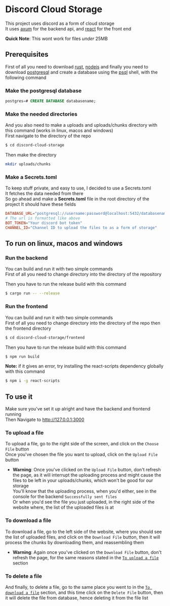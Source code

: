 # Discord Cloud Storage

This project uses discord as a form of cloud storage  
It uses [axum](https://crates.io/crates/axum) for the backend api, and [react](https://react.dev) for the front end

**Quick Note**: This wont work for files _under_ 25MB

## Prerequisites

First of all you need to download [rust](rust-lang.org/tools/install), [nodejs](https://nodejs.org/en/download) and finally you need to download [postgresql](https://www.postgresql.org/download/) and create a database using the [psql](https://www.postgresql.org/docs/current/app-psql.html#:~:text=psql%20is%20a%20terminal-based,or%20from%20command%20line%20arguments.) shell, with the following command

### Make the postgresql database

```sql
postgres=# CREATE DATABASE databasename;
```

### Make the needed directories

And you also need to make a uploads and uploads/chunks directory with this command (works in linux, macos and windows)  
First navigate to the directory of the repo

```sh
$ cd discord-cloud-storage
```

Then make the directory

```sh
mkdir uploads/chunks
```

### Make a Secrets.toml

To keep stuff private, and easy to use, I decided to use a Secrets.toml  
It fetches the data needed from there  
So go ahead and make a **Secrets.toml** file in the root directory of the project
It should have these fields

```toml
DATABASE_URL="postgresql://username:password@localhost:5432/databasename"
# The url is formatted like above
BOT_TOKEN="Your discord bot token"
CHANNEL_ID="Channel ID to upload the files to as a form of storage"
```

## To run on linux, macos and windows

### Run the backend

You can build and run it with two simple commands  
First of all you need to change directory into the directory of the repository

Then you have to run the release build with this command

```sh
$ cargo run -- --release
```

### Run the frontend

You can build and run it with two simple commands  
First of all you need to change directory into the directory of the repo then the frontend directory

```sh
$ cd discord-cloud-storage/frontend
```

Then you have to run the release build with this command

```sh
$ npm run build
```

**Note:** if it gives an error, try installing the react-scripts dependency globally with this command

```sh
$ npm i -g react-scripts
```

## To use it

Make sure you've set it up alright and have the backend and frontend running  
Then Navigate to http://127.0.0.1:3000

### To upload a file

To upload a file, go to the right side of the screen, and click on the `Choose File` button  
Once you've chosen the file you want to upload, click on the `Upload File` button

- **Warning**: Once you've clicked on the `Upload File` button, don't refresh the page, as it will interrupt the uploading process and might cause the files to be left in your uploads/chunks, which won't be good for our storage  
  You'll know that the uploading process, when you'd either, see in the console for the backend `Successfully sent files`  
  Or when you'd see the file you just uploaded, in the right side of the website where, the list of the uploaded files is at

### To download a file

To download a file, go to the left side of the website, where you should see the list of uploaded files, and click on the `Download File` button, then it will process the chunks by downloading them, and reassembling them

- **Warning**: Again once you've clicked on the `Download File` button, don't refresh the page, for the same reasons stated in the [`To upload a file`](https://github.com/Imo-Br/discord-cloud-storage/#to-upload-a-file) section

### To delete a file

And finally, to delete a file, go to the same place you went to in the [`To download a file`](https://github.com/Imo-Br/discord-cloud-storage/#to-download-a-file) section, and this time click on the `Delete File` button, then it will delete the file from database, hence deleting it from the file list

